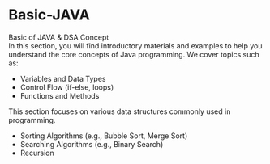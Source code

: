 # Basic-JAVA
Basic of JAVA &amp; DSA Concept
<br>
In this section, you will find introductory materials and examples to help you understand the core concepts of Java programming. We cover topics such as:

- Variables and Data Types
- Control Flow (if-else, loops)
- Functions and Methods

This section focuses on various data structures commonly used in programming.
- Sorting Algorithms (e.g., Bubble Sort, Merge Sort)
- Searching Algorithms (e.g., Binary Search)
- Recursion
